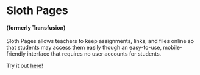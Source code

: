 # Sloth Pages
#### (formerly Transfusion)

Sloth Pages allows teachers to keep assignments, links, and files online so that students may access them easily though an easy-to-use, mobile-friendly interface that requires no user accounts for students.

Try it out [here!](http://slothpages.com/)
